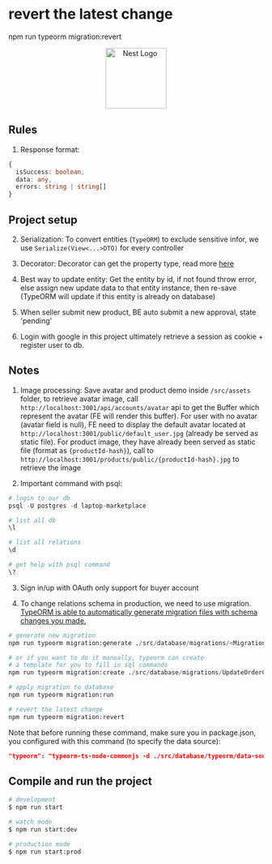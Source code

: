 # revert the latest change

npm run typeorm migration:revert<p align="center">
<a href="http://nestjs.com/" target="blank"><img src="https://nestjs.com/img/logo-small.svg" width="120" alt="Nest Logo" /></a>

</p>

## Rules

1. Response format:

```typescript
{
  isSuccess: boolean,
  data: any,
  errors: string | string[]
}
```

## Project setup

2. Serialization:
   To convert entities (`TypeORM`) to exclude sensitive infor, we use `Serialize(View<...>DTO)` for every controller

3. Decorator:
   Decorator can get the property type, read more [here](https://stackoverflow.com/questions/38314908/how-to-get-type-data-in-typescript-decorator)

4. Best way to update entity:
   Get the entity by id, if not found throw error, else assign new update data to that entity instance, then re-save (TypeORM will update if this entity is already on database)

5. When seller submit new product, BE auto submit a new approval, state 'pending'

6. Login with google in this project ultimately retrieve a session as cookie + register user to db.

## Notes

1. Image processing: Save avatar and product demo inside `/src/assets` folder, to retrieve avatar image, call `http://localhost:3001/api/accounts/avatar` api to get the Buffer which represent the avatar (FE will render this buffer). For user with no avatar (avatar field is null), FE need to display the default avatar located at `http://localhost:3001/public/default_user.jpg` (already be served as static file). For product image, they have already been served as static file (format as `{productId-hash}`), call to `http://localhost:3001/products/public/{productId-hash}.jpg` to retrieve the image

2. Important command with psql:

```py
# login to our db
psql -U postgres -d laptop-marketplace

# list all db
\l

# list all relations
\d

# get help with psql command
\?
```

3. Sign in/up with OAuth only support for buyer account

4. To change relations schema in production, we need to use migration. [TypeORM is able to automatically generate migration files with schema changes you made.](https://typeorm.io/migrations#generating-migrations)

```py
# generate new migration
npm run typeorm migration:generate ./src/database/migrations/<MigrationName>

# or if you want to do it manually, typeorm can create
# a template for you to fill in sql commands
npm run typeorm migration:create ./src/database/migrations/UpdateOrderCascade

# apply migration to database
npm run typeorm migration:run

# revert the latest change
npm run typeorm migration:revert
```

Note that before running these command, make sure you in package.json, you configured with this command (to specify the data source):

```json
"typeorm": "typeorm-ts-node-commonjs -d ./src/database/typeorm/data-source.ts"
```

## Compile and run the project

```bash
# development
$ npm run start

# watch mode
$ npm run start:dev

# production mode
$ npm run start:prod
```
